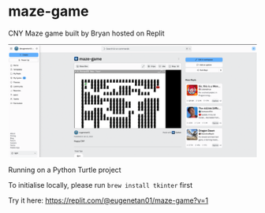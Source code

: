 # maze-game
CNY Maze game built by Bryan hosted on Replit

![alt text](./screenshots/screenshot1.png)

Running on a Python Turtle project

To initialise locally, please run ```brew install tkinter``` first  

Try it here:
https://replit.com/@eugenetan01/maze-game?v=1
